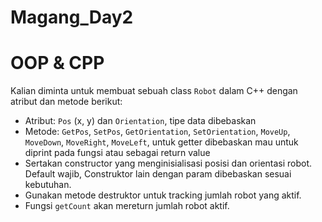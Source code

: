 # Magang_Day2
# OOP & CPP
Kalian diminta untuk membuat sebuah class `Robot` dalam C++ dengan atribut dan metode berikut:
- Atribut: `Pos` (x, y) dan `Orientation`, tipe data dibebaskan
- Metode: `GetPos`, `SetPos`, `GetOrientation`, `SetOrientation`, `MoveUp`, `MoveDown`, `MoveRight`, `MoveLeft`, untuk getter dibebaskan mau untuk diprint pada fungsi atau sebagai return value
- Sertakan constructor yang menginisialisasi posisi dan orientasi robot. Default wajib, Construktor lain dengan param dibebaskan sesuai kebutuhan.
- Gunakan metode destruktor untuk tracking jumlah robot yang aktif.
- Fungsi `getCount` akan mereturn jumlah robot aktif.
